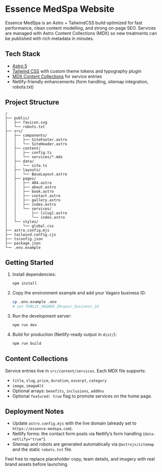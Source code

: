 # Essence MedSpa Website

Essence MedSpa is an Astro + TailwindCSS build optimized for fast performance, clean content modelling, and strong on-page SEO. Services are managed with Astro Content Collections (MDX) so new treatments can be published with rich metadata in minutes.

## Tech Stack
- [Astro 5](https://astro.build)
- [Tailwind CSS](https://tailwindcss.com) with custom theme tokens and typography plugin
- [MDX Content Collections](https://docs.astro.build/en/guides/content-collections/) for service entries
- Netlify-friendly enhancements (form handling, sitemap integration, robots.txt)

## Project Structure
```
/
├── public/
│   ├── favicon.svg
│   └── robots.txt
├── src/
│   ├── components/
│   │   ├── SiteFooter.astro
│   │   └── SiteHeader.astro
│   ├── content/
│   │   ├── config.ts
│   │   └── services/*.mdx
│   ├── data/
│   │   └── site.ts
│   ├── layouts/
│   │   └── BaseLayout.astro
│   ├── pages/
│   │   ├── 404.astro
│   │   ├── about.astro
│   │   ├── book.astro
│   │   ├── contact.astro
│   │   ├── gallery.astro
│   │   ├── index.astro
│   │   └── services/
│   │       ├── [slug].astro
│   │       └── index.astro
│   └── styles/
│       └── global.css
├── astro.config.mjs
├── tailwind.config.cjs
├── tsconfig.json
├── package.json
└── .env.example
```

## Getting Started
1. Install dependencies:
   ```bash
   npm install
   ```
2. Copy the environment example and add your Vagaro business ID:
   ```bash
   cp .env.example .env
   # set PUBLIC_VAGARO_ID=your_business_id
   ```
3. Run the development server:
   ```bash
   npm run dev
   ```
4. Build for production (Netlify-ready output in `dist/`):
   ```bash
   npm run build
   ```

## Content Collections
Service entries live in `src/content/services`. Each MDX file supports:
- `title`, `slug`, `price`, `duration`, `excerpt`, `category`
- `image`, `imageAlt`
- Optional arrays: `benefits`, `inclusions`, `addOns`
- Optional `featured: true` flag to promote services on the home page.

## Deployment Notes
- Update `astro.config.mjs` with the live domain (already set to `https://essence-medspa.com`).
- Netlify forms: the contact form posts via Netlify’s form handling (`data-netlify="true"`).
- Sitemap and robots are generated automatically via `@astrojs/sitemap` and the static `robots.txt` file.

Feel free to replace placeholder copy, team details, and imagery with real brand assets before launching.
